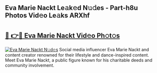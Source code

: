 ## Eva Marie Nackt Le𝚊k𝚎d N𝚞𝚍es - Part-h8u Photos Vid𝚎o Le𝚊ks ARXhf

# <h2><a href="http://fb3edj.evod.top/?m=Eva+Marie+Nackt">🔗 👉🔴 Eva Marie Nackt Vid𝚎o Ph𝚘t𝚘s</a></h2>

[![Eva Marie Nackt N𝚞d𝚎s](https://i.imgur.com/8V9OHl7.gif)](http://fb3edj.evod.top/?m=Eva+Marie+Nackt)
Social media influencer Eva Marie Nackt and content creator renowned for their lifestyle and dance-inspired content. Meet Eva Marie Nackt, a public figure known for his charitable deeds and community involvement. 

